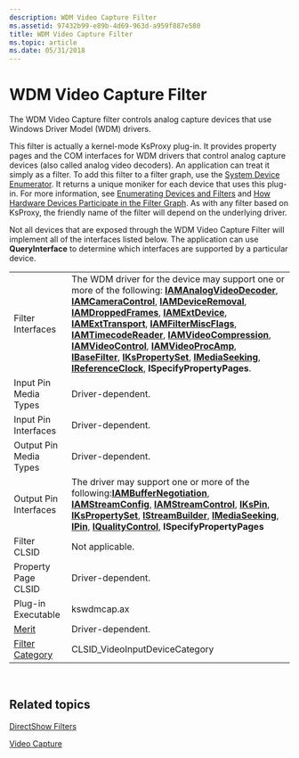 ```yaml
---
description: WDM Video Capture Filter
ms.assetid: 97432b99-e89b-4d69-963d-a959f887e580
title: WDM Video Capture Filter
ms.topic: article
ms.date: 05/31/2018
---
```


# WDM Video Capture Filter

The WDM Video Capture filter controls analog capture devices that use Windows Driver Model (WDM) drivers.

This filter is actually a kernel-mode KsProxy plug-in. It provides property pages and the COM interfaces for WDM drivers that control analog capture devices (also called analog video decoders). An application can treat it simply as a filter. To add this filter to a filter graph, use the [System Device Enumerator](system-device-enumerator.md). It returns a unique moniker for each device that uses this plug-in. For more information, see [Enumerating Devices and Filters](enumerating-devices-and-filters.md) and [How Hardware Devices Participate in the Filter Graph](how-hardware-devices-participate-in-the-filter-graph.md). As with any filter based on KsProxy, the friendly name of the filter will depend on the underlying driver.

Not all devices that are exposed through the WDM Video Capture Filter will implement all of the interfaces listed below. The application can use **QueryInterface** to determine which interfaces are supported by a particular device.



|                                          |                                                                                                                                                                                                                                                                                                                                                                                                                                                                                                                                                                                                                                                                                                                                                                                                        |
|------------------------------------------|--------------------------------------------------------------------------------------------------------------------------------------------------------------------------------------------------------------------------------------------------------------------------------------------------------------------------------------------------------------------------------------------------------------------------------------------------------------------------------------------------------------------------------------------------------------------------------------------------------------------------------------------------------------------------------------------------------------------------------------------------------------------------------------------------------|
| Filter Interfaces                        | The WDM driver for the device may support one or more of the following: [**IAMAnalogVideoDecoder**](/windows/desktop/api/Strmif/nn-strmif-iamanalogvideodecoder), [**IAMCameraControl**](/windows/desktop/api/Strmif/nn-strmif-iamcameracontrol), [**IAMDeviceRemoval**](/windows/desktop/api/Strmif/nn-strmif-iamdeviceremoval), [**IAMDroppedFrames**](/windows/desktop/api/Strmif/nn-strmif-iamdroppedframes), [**IAMExtDevice**](/windows/desktop/api/Strmif/nn-strmif-iamextdevice), [**IAMExtTransport**](/windows/desktop/api/Strmif/nn-strmif-iamexttransport), [**IAMFilterMiscFlags**](/windows/desktop/api/Strmif/nn-strmif-iamfiltermiscflags), [**IAMTimecodeReader**](/windows/desktop/api/Strmif/nn-strmif-iamtimecodereader), [**IAMVideoCompression**](/windows/desktop/api/Strmif/nn-strmif-iamvideocompression), [**IAMVideoControl**](/windows/desktop/api/Strmif/nn-strmif-iamvideocontrol), [**IAMVideoProcAmp**](/windows/desktop/api/Strmif/nn-strmif-iamvideoprocamp), [**IBaseFilter**](/windows/desktop/api/Strmif/nn-strmif-ibasefilter), [**IKsPropertySet**](ikspropertyset.md), [**IMediaSeeking**](/windows/desktop/api/Strmif/nn-strmif-imediaseeking), [**IReferenceClock**](/windows/desktop/api/Strmif/nn-strmif-ireferenceclock), **ISpecifyPropertyPages**. |
| Input Pin Media Types                    | Driver-dependent.                                                                                                                                                                                                                                                                                                                                                                                                                                                                                                                                                                                                                                                                                                                                                                                      |
| Input Pin Interfaces                     | Driver-dependent.                                                                                                                                                                                                                                                                                                                                                                                                                                                                                                                                                                                                                                                                                                                                                                                      |
| Output Pin Media Types                   | Driver-dependent.                                                                                                                                                                                                                                                                                                                                                                                                                                                                                                                                                                                                                                                                                                                                                                                      |
| Output Pin Interfaces                    | The driver may support one or more of the following:[**IAMBufferNegotiation**](/windows/desktop/api/Strmif/nn-strmif-iambuffernegotiation), [**IAMStreamConfig**](/windows/desktop/api/Strmif/nn-strmif-iamstreamconfig), [**IAMStreamControl**](/windows/desktop/api/Strmif/nn-strmif-iamstreamcontrol), [**IKsPin**](ikspin.md), [**IKsPropertySet**](ikspropertyset.md), [**IStreamBuilder**](/windows/desktop/api/Strmif/nn-strmif-istreambuilder), [**IMediaSeeking**](/windows/desktop/api/Strmif/nn-strmif-imediaseeking), [**IPin**](/windows/desktop/api/Strmif/nn-strmif-ipin), [**IQualityControl**](/windows/desktop/api/Strmif/nn-strmif-iqualitycontrol), **ISpecifyPropertyPages**<br/>                                                                                                                                                                                                                                                                                                                                       |
| Filter CLSID                             | Not applicable.                                                                                                                                                                                                                                                                                                                                                                                                                                                                                                                                                                                                                                                                                                                                                                                        |
| Property Page CLSID                      | Driver-dependent.                                                                                                                                                                                                                                                                                                                                                                                                                                                                                                                                                                                                                                                                                                                                                                                      |
| Plug-in Executable                       | kswdmcap.ax                                                                                                                                                                                                                                                                                                                                                                                                                                                                                                                                                                                                                                                                                                                                                                                            |
| [Merit](merit.md)                       | Driver-dependent.                                                                                                                                                                                                                                                                                                                                                                                                                                                                                                                                                                                                                                                                                                                                                                                      |
| [Filter Category](filter-categories.md) | CLSID\_VideoInputDeviceCategory                                                                                                                                                                                                                                                                                                                                                                                                                                                                                                                                                                                                                                                                                                                                                                        |



 

## Related topics

<dl> <dt>

[DirectShow Filters](directshow-filters.md)
</dt> <dt>

[Video Capture](video-capture.md)
</dt> </dl>

 

 




